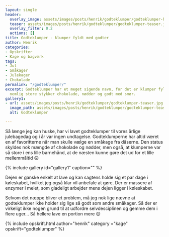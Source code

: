 ```yaml
---
layout: single
header:
  overlay_image: assets/images/posts/henrik/godteklumper/godteklumper-header.jpg
  teaser: assets/images/posts/henrik/godteklumper/godteklumper-teaser.jpg
  overlay_filter: 0.2
  actions: []
title: Godteklumper - klumper fyldt med godter
author: Henrik
categories:
- Opskrifter
- Kage og bagværk
tags:
- Jul
- Småkager
- Julekager
- Chokolade
permalink: "/godteklumper/"
excerpt: Godteklumper har et meget sigende navn, for det er klumper fyldt med godter,
  nemlig store stykker chokolade, nødder og godt med smør.
gallery1:
- url: assets/images/posts/henrik/godteklumper/godteklumper-teaser.jpg
  image_path: assets/images/posts/henrik/godteklumper/godteklumper-teaser.jpg
  alt: Godteklumper

---
```

Så længe jeg kan huske, har vi lavet godteklumper til vores årlige julebagedag og i år var ingen undtagelse. Godteklumperne har altid været en af favoritterne når man skulle vælge en småkage fra dåserne. Den status skyldes nok mængde af chokolade og nødder, men også, at klumperne var så store i ens lille barnehånd, at de næsten kunne gøre det ud for et lille mellemmåltid 😛

{% include gallery id="gallery1"  caption="" %}


Dejen er ganske enkelt at lave og kan sagtens holde sig et par dage i køleskabet, hvilket jeg også klar vil anbefale at gøre. Der er massere af enzymer i melet, som gladeligt arbejder mens dejen ligger i køleskabet. 

Selvom det næppe bliver et problem, må jeg nok lige nævne at godteklumper ikke holder sig lige så godt som andre småkager. Så der er virkeligt ikke nogen grund til at udfordre selvdesciplinen og gemme dem i flere uger... Så hellere lave en portion mere 😊


{% include opskrift.html author="henrik" category ="kage" opskrift="godteklumper" %}